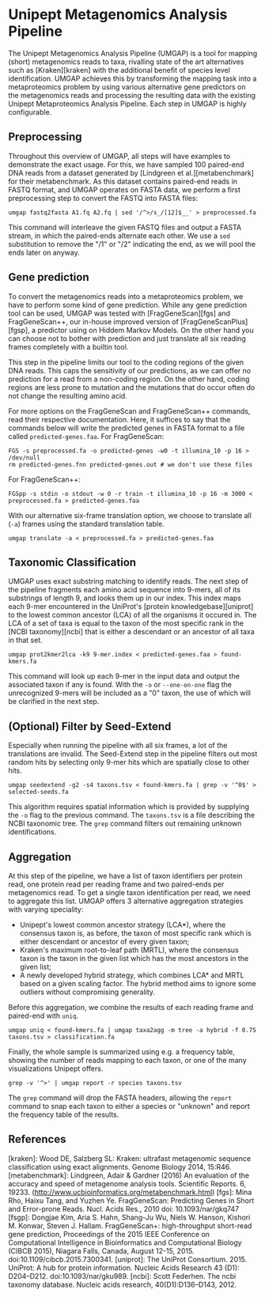 
# Unipept Metagenomics Analysis Pipeline

The Unipept Metagenomics Analysis Pipeline (UMGAP) is a tool for mapping (short) metagenomics reads to taxa,
rivalling state of the art alternatives such as [Kraken][kraken] with the additional benefit of species level identification.
UMGAP achieves this by transforming the mapping task into a metaproteomics problem
by using various alternative gene predictors on the metagenomics reads
and processing the resulting data with the existing Unipept Metaproteomics Analysis Pipeline.
Each step in UMGAP is highly configurable.

## Preprocessing

Throughout this overview of UMGAP, all steps will have examples to demonstrate the exact usage.
For this, we have sampled 100 paired-end DNA reads from a dataset generated by [Lindgreen et al.][metabenchmark] for their metabenchmark.
As this dataset contains paired-end reads in FASTQ format, and UMGAP operates on FASTA data,
we perform a first preprocessing step to convert the FASTQ into FASTA files:

    umgap fastq2fasta A1.fq A2.fq | sed '/^>/s_/[12]$__' > preprocessed.fa

This command will interleave the given FASTQ files and output a FASTA stream, in which the paired-ends alternate each other.
We use a `sed` substitution to remove the "/1" or "/2" indicating the end, as we will pool the ends later on anyway.

## Gene prediction

To convert the metagenomics reads into a metaproteomics problem,
we have to perform some kind of gene prediction.
While any gene prediction tool can be used, UMGAP was tested with [FragGeneScan][fgs] and FragGeneScan++,
our in-house improved version of [FragGeneScanPlus][fgsp], a predictor using on Hiddem Markov Models.
On the other hand you can choose not to bother with prediction and just translate all six reading frames completely with a builtin tool.

This step in the pipeline limits our tool to the coding regions of the given DNA reads.
This caps the sensitivity of our predictions, as we can offer no prediction for a read from a non-coding region.
On the other hand, coding regions are less prone to mutation and the mutations that do occur often do not change the resulting amino acid.

For more options on the FragGeneScan and FragGeneScan++ commands, read their respective documentation.
Here, it suffices to say that the commands below will write the predicted genes in FASTA format to a file called `predicted-genes.faa`.
For FragGeneScan:

    FGS -s preprocessed.fa -o predicted-genes -w0 -t illumina_10 -p 16 > /dev/null
    rm predicted-genes.fnn predicted-genes.out # we don't use these files

For FragGeneScan++:

    FGSpp -s stdin -o stdout -w 0 -r train -t illumina_10 -p 16 -m 3000 < preprocessed.fa > predicted-genes.faa

With our alternative six-frame translation option, we choose to translate all (`-a`) frames using the standard translation table.

    umgap translate -a < preprocessed.fa > predicted-genes.faa

## Taxonomic Classification

UMGAP uses exact substring matching to identify reads.
The next step of the pipeline fragments each amino acid sequence into 9-mers, all of its substrings of length 9,
and looks them up in our index.
This index maps each 9-mer encountered in the UniProt's [protein knowledgebase][uniprot] to the lowest common ancestor (LCA) of all the organisms it occured in.
The LCA of a set of taxa is equal to the taxon of the most specific rank in the [NCBI taxonomy][ncbi] that is either a descendant or an ancestor of all taxa in that set.

    umgap prot2kmer2lca -k9 9-mer.index < predicted-genes.faa > found-kmers.fa

This command will look up each 9-mer in the input data and output the associated taxon if any is found.
With the `-o` or `--one-on-one` flag the unrecognized 9-mers will be included as a "0" taxon,
the use of which will be clarified in the next step.

## (Optional) Filter by Seed-Extend

Especially when running the pipeline with all six frames, a lot of the translations are invalid.
The Seed-Extend step in the pipeline filters out most random hits by selecting only 9-mer hits which are spatially close to other hits.

    umgap seedextend -g2 -s4 taxons.tsv < found-kmers.fa | grep -v '^0$' > selected-seeds.fa

This algorithm requires spatial information which is provided by supplying the `-o` flag to the previous command. The `taxons.tsv` is a file describing the NCBI taxonomic tree. The `grep` command filters out remaining unknown identifications.

## Aggregation

At this step of the pipeline, we have a list of taxon identifiers per protein read,
one protein read per reading frame and two paired-ends per metagenomics read.
To get a single taxon identification per read, we need to aggregate this list.
UMGAP offers 3 alternative aggregation strategies with varying speciality:

* Unipept's lowest common ancestor strategy (LCA\*),
  where the consensus taxon is, as before, the taxon of most specific rank
  which is either descendant or ancestor of every given taxon;
* Kraken's maximum root-to-leaf path (MRTL),
  where the consensus taxon is the taxon in the given list
  which has the most ancestors in the given list;
* A newly developed hybrid strategy,
  which combines LCA\* and MRTL based on a given scaling factor.
  The hybrid method aims to ignore some outliers without compromising generality.

Before this aggregation, we combine the results of each reading frame and paired-end with `uniq`.

    umgap uniq < found-kmers.fa | umgap taxa2agg -m tree -a hybrid -f 0.75 taxons.tsv > classification.fa

Finally, the whole sample is summarized using e.g. a frequency table,
showing the number of reads mapping to each taxon,
or one of the many visualizations Unipept offers.

    grep -v '^>' | umgap report -r species taxons.tsv

The `grep` command will drop the FASTA headers,
allowing the `report` command to snap each taxon to either a species or "unknown"
and report the frequency table of the results.

## References

[kraken]: Wood DE, Salzberg SL: Kraken: ultrafast metagenomic sequence classification using exact alignments. Genome Biology 2014, 15:R46.
[metabenchmark]: Lindgreen, Adair & Gardner (2016) An evaluation of the accuracy and speed of metagenome analysis tools. Scientific Reports. 6, 19233. (http://www.ucbioinformatics.org/metabenchmark.html)
[fgs]: Mina Rho, Haixu Tang, and Yuzhen Ye. FragGeneScan: Predicting Genes in Short and Error-prone Reads. Nucl. Acids Res., 2010 doi: 10.1093/nar/gkq747
[fsgp]: Dongjae Kim, Aria S. Hahn, Shang-Ju Wu, Niels W. Hanson, Kishori M. Konwar, Steven J. Hallam. FragGeneScan+: high-throughput short-read gene prediction, Proceedings of the 2015 IEEE Conference on Computational Intelligence in Bioinformatics and Computational Biology (CIBCB 2015), Niagara Falls, Canada, August 12-15, 2015. doi:10.1109/cibcb.2015.7300341.
[uniprot]: The UniProt Consortium. 2015. UniProt: A hub for protein information. Nucleic Acids Research 43 (D1): D204–D212. doi:10.1093/nar/gku989.
[ncbi]: Scott Federhen. The ncbi taxonomy database. Nucleic acids research, 40(D1):D136–D143, 2012.
